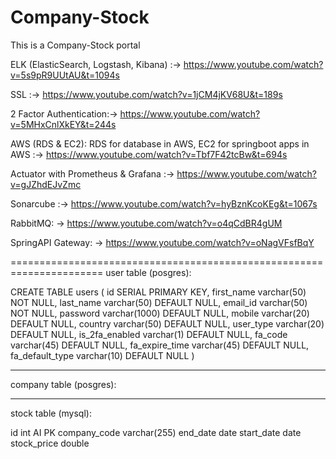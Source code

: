 # Company-Stock
This is a Company-Stock portal


ELK (ElasticSearch, Logstash, Kibana) :-> https://www.youtube.com/watch?v=5s9pR9UUtAU&t=1094s

SSL :-> https://www.youtube.com/watch?v=1jCM4jKV68U&t=189s

2 Factor Authentication:-> https://www.youtube.com/watch?v=5MHxCnlXkEY&t=244s

AWS (RDS & EC2): RDS for database in AWS, EC2 for springboot apps in AWS :-> https://www.youtube.com/watch?v=Tbf7F42tcBw&t=694s

Actuator with Prometheus & Grafana :-> https://www.youtube.com/watch?v=gJZhdEJvZmc

Sonarcube :-> https://www.youtube.com/watch?v=hyBznKcoKEg&t=1067s

RabbitMQ: -> https://www.youtube.com/watch?v=o4qCdBR4gUM

SpringAPI Gateway: -> https://www.youtube.com/watch?v=oNagVFsfBqY

======================================================================
user table (posgres):

CREATE TABLE users (
  id SERIAL PRIMARY KEY,
  first_name varchar(50) NOT NULL,
  last_name varchar(50) DEFAULT NULL,
  email_id varchar(50) NOT NULL,
  password varchar(1000) DEFAULT NULL,
  mobile varchar(20) DEFAULT NULL,
  country varchar(50) DEFAULT NULL,
  user_type varchar(20) DEFAULT NULL,
  is_2fa_enabled varchar(1) DEFAULT NULL,
  fa_code varchar(45) DEFAULT NULL,
  fa_expire_time varchar(45) DEFAULT NULL,
  fa_default_type varchar(10) DEFAULT NULL
)
**********
company table (posgres):

**********
stock table (mysql):

id int AI PK 
company_code varchar(255) 
end_date date 
start_date date 
stock_price double

